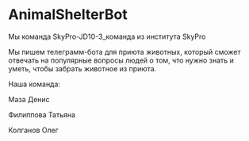 # AnimalShelterBot

Мы команда SkyPro-JD10-3_команда из института SkyPro

Мы пишем телеграмм-бота для приюта животных, который сможет отвечать на популярные вопросы людей о том, что нужно знать и уметь, чтобы забрать животное из приюта. 

Наша команда:

Маза Денис

Филиппова Татьяна

Колганов Олег
